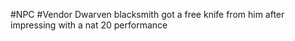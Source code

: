 #NPC #Vendor
Dwarven blacksmith
got a free knife from him after impressing with a nat 20 performance